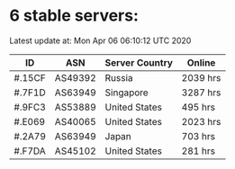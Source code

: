 # 6 stable servers:

Latest update at: Mon Apr 06 06:10:12 UTC 2020

| ID | ASN | Server Country | Online |
| -- | --- | -------------- | ------ |
| #.15CF | AS49392 | Russia | 2039 hrs |
| #.7F1D | AS63949 | Singapore | 3287 hrs |
| #.9FC3 | AS53889 | United States | 495 hrs |
| #.E069 | AS40065 | United States | 2023 hrs |
| #.2A79 | AS63949 | Japan | 703 hrs |
| #.F7DA | AS45102 | United States | 281 hrs |

